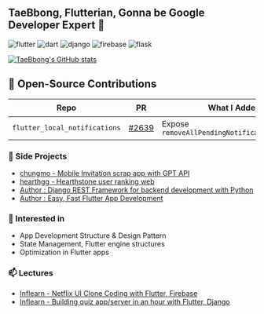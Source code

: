 ## TaeBbong, Flutterian, Gonna be Google Developer Expert 👋

![flutter](https://img.shields.io/badge/Flutter-02569B?style=flat&logo=flutter&logoColor=white) ![dart](https://img.shields.io/badge/Dart-0175C2?style=flat&logo=dart&logoColor=white) ![django](https://img.shields.io/badge/django-092E20?style=flat-square&logo=django&logoColor=white) ![firebase](https://img.shields.io/badge/Firebase-FFCA28?style=flat-square&logo=firebase&logoColor=black) ![flask](https://img.shields.io/badge/Flask-000000?style=flat-square&logo=flask&logoColor=white) 

[![TaeBbong's GitHub stats](https://github-readme-stats.vercel.app/api?username=TaeBbong&theme=holi)](https://github.com/anuraghazra/github-readme-stats)  


## 🤝 Open-Source Contributions

| Repo | PR | What I Added | Merged&nbsp;at | ✔️ |
|------|----|--------------|---------------|:--:|
| `flutter_local_notifications` | [#2639](https://github.com/MaikuB/flutter_local_notifications/pull/2639) | Expose `removeAllPendingNotificationRequests` | 2025-06-22 | ✔️ |


### 👯 Side Projects
- [chungmo - Mobile Invitation scrap app with GPT API](https://github.com/TaeBbong/chungmo-app)
- [hearthgg - Hearthstone user ranking web](https://github.com/TaeBbong/hearthgg)
- [Author : Django REST Framework for backend development with Python](http://www.yes24.com/Product/Goods/109337398)
- [Author : Easy, Fast Flutter App Development](http://www.yes24.com/Product/Goods/109020524)


### 🌱 Interested in
- App Development Structure & Design Pattern
- State Management, Flutter engine structures
- Optimization in Flutter apps


### 📫 Lectures
- [Inflearn - Netflix UI Clone Coding with Flutter, Firebase](https://www.inflearn.com/course/flutter-netflix-clone-app)
- [Inflearn - Building quiz app/server in an hour with Flutter, Django](https://www.inflearn.com/course/%ED%94%8C%EB%9F%AC%ED%84%B0-%EC%9E%A5%EA%B3%A0-%ED%80%B4%EC%A6%88%EC%95%B1-%EC%84%9C%EB%B2%84-%ED%92%80%EC%8A%A4%ED%83%9D)
